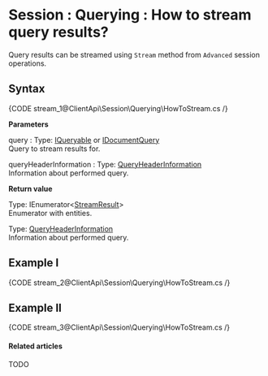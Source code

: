 # Session : Querying : How to stream query results?

Query results can be streamed using `Stream` method from `Advanced` session operations.

## Syntax

{CODE stream_1@ClientApi\Session\Querying\HowToStream.cs /}

**Parameters**

query
:   Type: [IQueryable](../../../client-api/session/querying/how-to-query) or [IDocumentQuery](../../../client-api/session/querying/how-to-use-lucene-in-queries)   
Query to stream results for.

queryHeaderInformation
:   Type: [QueryHeaderInformation](../../../glossary/client-api/query-header-information)   
Information about performed query.

**Return value**

Type: IEnumerator<[StreamResult]()>   
Enumerator with entities.

Type: [QueryHeaderInformation](../../../glossary/client-api/query-header-information)   
Information about performed query.

## Example I

{CODE stream_2@ClientApi\Session\Querying\HowToStream.cs /}

## Example II

{CODE stream_3@ClientApi\Session\Querying\HowToStream.cs /}

#### Related articles

TODO